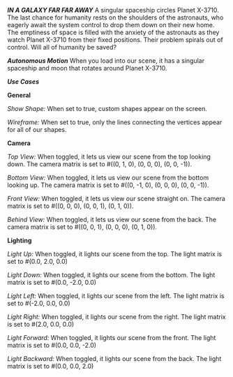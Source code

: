 ***IN A GALAXY FAR FAR AWAY***
A singular spaceship circles Planet X-3710. The last chance for humanity rests on the shoulders of the astronauts, who eagerly await the system control to drop them down on their new home. The emptiness of space is filled with the anxiety of the astronauts as they watch Planet X-3710 from their fixed positions. Their problem spirals out of control. Will all of humanity be saved? 

***Autonomous Motion***
When you load into our scene, it has a singular spaceship and moon that rotates around Planet X-3710.

***Use Cases***

**General**

*Show Shape:*
When set to true, custom shapes appear on the screen. 

*Wireframe:*
When set to true, only the lines connecting the vertices appear for all of our shapes.

**Camera**

*Top View:*
When toggled, it lets us view our scene from the top looking down. The camera matrix is set to #((0, 1, 0), (0, 0, 0), (0, 0, -1)).

*Bottom View:*
When toggled, it lets us view our scene from the bottom looking up. The camera matrix is set to #((0, -1, 0), (0, 0, 0), (0, 0, -1)).

*Front View:*
When toggled, it lets us view our scene straight on. The camera matrix is set to #((0, 0, 0), (0, 0, 1), (0, 1, 0)).

*Behind View:*
When toggled, it lets us view our scene from the back. The camera matrix is set to #((0, 0, 1), (0, 0, 0), (0, 1, 0)).

**Lighting**

*Light Up:*
When toggled, it lights our scene from the top. The light matrix is set to #(0.0, 2.0, 0.0)

*Light Down:*
When toggled, it lights our scene from the bottom. The light matrix is set to #(0.0, -2.0, 0.0)

*Light Left:*
When toggled, it lights our scene from the left. The light matrix is set to #(-2.0, 0.0, 0.0)

*Light Right:*
When toggled, it lights our scene from the right. The light matrix is set to #(2.0, 0.0, 0.0)

*Light Forward:*
When toggled, it lights our scene from the front. The light matrix is set to #(0.0, 0.0, -2.0)

*Light Backward:*
When toggled, it lights our scene from the back. The light matrix is set to #(0.0, 0.0, 2.0)
